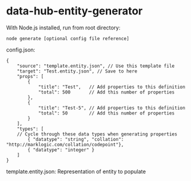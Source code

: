 # data-hub-entity-generator

With Node.js installed, run from root directory:
```
node generate [optional config file reference]
```

config.json:
```
{
	"source": "template.entity.json", // Use this template file
	"target": "Test.entity.json", // Save to here
	"props": [
		{
			"title": "Test",   // Add properties to this definition
			"total": 500       // Add this number of properties
		},
		{
			"title": "Test-5", // Add properties to this definition
			"total": 50        // Add this number of properties
		}
	],
	"types": [
    // Cycle through these data types when generating properties
		{ "datatype": "string", "collation": "http://marklogic.com/collation/codepoint"},
		{ "datatype": "integer" }
	]
}
```

template.entity.json: Representation of entity to populate
